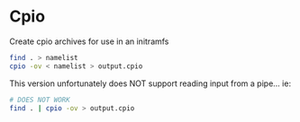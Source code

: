 # Cpio
Create cpio archives for use in an initramfs

```sh
find . > namelist
cpio -ov < namelist > output.cpio
```

This version unfortunately does NOT support reading input from a pipe...
ie:
```sh
# DOES NOT WORK
find . | cpio -ov > output.cpio
```
